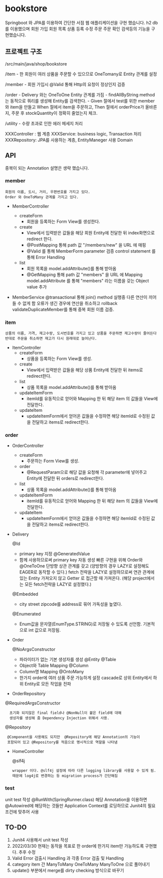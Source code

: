 # bookstore

Springboot 와 JPA를 이용하여 간단한 서점 웹 애플리케이션을 구현 했습니다.
h2 db를 이용했으며 회원 가입 회원 목록 상품 등록 수정 주문 주문 확인 검색등의 기능을 구현했습니다.

## 프로젝트 구조

/src/main/java/shop/bookstore
  
  /item - 한 회원이 여러 상품을 주문할 수 있으므로 OneTomany로 Entity 관계를 설정
  
  /member - 회원 가입시 @Valid 통해 Http의 요청이 정상인지 검증
  
  /order - Delivery 와는 OneToOne Entity 관계를 가짐
         - findAllByString method는 동적으로 쿼리를 생성해 Entity를 검색한다.
         - Given 절에서 test를 위한 member와 item을 만들고 When 절에서 item을 주문하고,
           Then 절에서 orderPrice가 올바른지, 주문 후 stockQuantity이 정확히 줄었는지 체크.
  
  /utility - 수량 초과로 인한 에러 메세지 처리
  
  XXXController :  웹 계층
  XXXService: business logic, Transaction 처리
  XXXRepository: JPA를 사용하는 계층, EntityManeger 사용
  Domain


## API


중복이 되는 Annotation 설명은 생략 했습니다.

### member
    회원의 이름, 도시, 거리, 우편번호를 가지고 있다.
    Order 와 OneToMany 관계를 가지고 있다.
  
  * MemberController
    * createForm 
      - 회원을 등록하는 Form View를 생성한다.
    * create
      - View에서 입력받은 값들을 해당 회원 Entity에 전달한 뒤 index화면으로 redirect 한다.
      - @PostMapping 통해 path 값 "/members/new" 을 URL 에 매핑
      -  @Valid 를 통해 MemberForm parameter 검증
          control statement 를 통해 Error Handling
    * list
      - 회원 목록을 model.addAttribute()를 통해 받아옴
      -  @GetMapping 통해 path 값 "members" 을 URL 에 Mapping
         model.addAttribute 를 통해 "members" 라는 이름을 갖는 Object value 추가

  * MemberService
      @transactional 통해
      join() method 실행중 다른 연산이 끼어들 수 없게 함
      오류가 생긴 경우에 연산을 취소하고 rollback
      validateDuplicateMember를 통해 중복 회원 이름 검증.
            

### item
    상품의 이름, 가격, 재고수량, 도서번호를 가지고 있고 상품을 주문하면 재고수량이 줄어든다
    반대로 주문을 취소하면 재고가 다시 원래대로 늘어난다.
  * ItemController
    * createForm 
      - 상품을 등록하는 Form View를 생성.
    * create
      - View에서 입력받은 값들을 해당 상품 Entity에 전달한 뒤 items로 redirect한다.
    * list
      - 상품 목록을 model.addAttribute()를 통해 받아옴
    * updateItemForm
      - itemId를 유동적으로 얻어와 Mapping 한 뒤 해당 item 의 값들을 View에 전달한다.
    * updateItem
      - updateItemForm에서 얻어온 값들을 수정하면 해당 itemId로 수정된 값을 전달하고 items로 redirect한다.

### order


* OrderController
    * createForm 
      - 주문하는 Form View를 생성.
    * order
      - @RequestParam으로 해당 값을 요청해 각 parameter에 넣어주고 Entity에 전달한 뒤 orders로 redirect한다.
    * list
      - 상품 목록을 model.addAttribute()를 통해 받아옴
    * updateItemForm
      - itemId를 유동적으로 얻어와 Mapping 한 뒤 해당 item 의 값들을 View에 전달한다.
    * updateItem
      - updateItemForm에서 얻어온 값들을 수정하면 해당 itemId로 수정된 값을 전달하고 items로 redirect한다.

* Delivery
    
  
  @Id
   - primary key 지정
  @GeneratedValue    
   - 함께 사용하므로써 primary key 자동 생성
     빠른 구현을 위해 Order와 @OneToOne 단방향 상관 관계를 갖고 (양방향의 경우 LAZY로 설정해도 EAGER로 동작할 수 있다.)
     fetch 전략을 LAZY로 설정하므로써 연관 관계에 있는 Entity 가져오지 않고 Getter 로 접근할 때 가져온다.
     (해당 project에서는 모든 fetch전략을 LAZY로 설정했다.)

  @Embedded
   - city street zipcode를 address로 묶어 가독성을 높였다.

  @Enumerated 
   - Enum값을 문자열(EnumType.STRING)로 저장될 수 있도록 선언함. 기본적으로 int 값으로 저장됨.

* Order
  
  @NoArgsConstructor 
   - 파라미터가 없는 기본 생성자를 생성
  @Entity @Table
   - Object와 Table Mapping
  @Column 
   - Column명 Mapping
  @OntoMany
   - 한가지 order에 여러 상품 주문 가능하게 설정 cascade로 상위 Entity에서 하위 Entity로 모든 작업을 전파

* OrderRepository
 
 @RequiredArgsConstructor
      
      초기화 되지않은 final field나 @NonNull이 붙은 field에 대해
      생성자를 생성해 줌 Dependency Injection 위해서 사용.
 
 @Repository
     
     @Component을 사용해도 되지만  @Repository에 해당 Annotation의 기능이
     포함되어 있고 @Repository를 적음으로 명시적으로 역할을 나타냄

* HomeController
  
  @slf4j
     
      wrapper 이다. @slf4j 설정에 따라 다른 logging library를 사용할 수 있게 됨.
      때문에 log4j로 변경하는 등 migration process가 간단해짐

### test
  
  unit test 작성
  @RunWith(SpringRunner.class)
    해당 Annotation을 이용하면 @Autowired에 해당하는 것들만 Application Context를 로딩하므로
    Junit4의 필요조건에 맞추어 사용

## TO-DO
  1. Junit4 사용해서 unit test 작성
  2. 2022/03/30 현재는 동작을 목표로 한 order에 한가지 item만 가능하도록 구현했다. 추후 수정
  3. Valid Error 검출시 Handling 과 각종 Error 검출 및 Handling
  4. category item 간 ManyToMany OneToMany ManyToOne 으로 풀어내기
  5. update() 부분에서 merge를 dirty checking 방식으로 바꾸기
